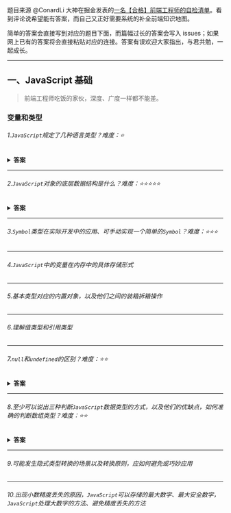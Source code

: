题目来源 @ConardLi 大神在掘金发表的[一名【合格】前端工程师的自检清单](https://juejin.im/post/5cc1da82f265da036023b628)。看到评论说希望能有答案，而自己又正好需要系统的补全前端知识地图。

简单的答案会直接写到对应的题目下面，而篇幅过长的答案会写入 issues；如果网上已有的答案将会直接粘贴对应的连接。答案有误欢迎大家指出，与君共勉，一起成长。



---

## 一、JavaScript 基础

> 前端工程师吃饭的家伙，深度、广度一样都不能差。

### 变量和类型

###### 1.`JavaScript`规定了几种语言类型？难度：⭐️

<details><summary><b>答案</b></summary>
	<p>
    
JavaScript语言类型分为两类：基础类型和引用类型；

基础类型： `Number`, `String`, `Boolean`, `Null`, `Undefined`, `Symbol` (ES6新增)；

引用类型： `Object`；
    
  </p>
</details>

---

###### 2.`JavaScript`对象的底层数据结构是什么？难度：⭐️⭐️⭐️⭐️⭐️

<details><summary><b>答案</b></summary>
<p>
  这题难度有点大，看不明白可以先跳过。[从Chrome源码看JS Object的实现](https://zhuanlan.zhihu.com/p/26169639)
</p>
</details>

---

###### 3.`Symbol`类型在实际开发中的应用、可手动实现一个简单的`Symbol`？难度：⭐️⭐️⭐️

---

###### 4.`JavaScript`中的变量在内存中的具体存储形式

---

###### 5.基本类型对应的内置对象，以及他们之间的装箱拆箱操作

---

###### 6.理解值类型和引用类型

---

###### 7.`null`和`undefined`的区别？难度：⭐️⭐️

<details><summary><b>答案</b></summary>
<p class="color: #333;">
	
`undefined` 是 `Undefined` 类型的值，表示未定义。任何变量在赋值前都是 `Undefined` 类型，值为 `undefined` 。由于`undefined` 只是全局作用域下的一个属性（变量），并非关键字。`undefined` **属性的属性特性**

|    属性名    | 属性值 |
| :----------: | :----: |
|   writable   | false  |
|  enumerable  | false  |
| configurable | false  |

  全局作用下的 `undefined` 不能被重写，而在函数作用域内是可以随意改写 `undefined` 的。这也是建议使用 `void 0` 来表示 `undefined` 的来源

```javascript
window.undefined = 1; // false
function setUndefiend(){
    let undefined = 1;
    console.log(undefined); // 1
    console.log(undefined === void 0); // false
}
setUndefined();
```

  `Null` 类型也只有一个值，就是 `null`，它的语义表示空值，与 `undefined` 不同，`null` 是 `JavaScript` 关键字，所以在任何代码中，你都可以放心用 `null` 关键字来获取 `null` 值。
</p>
</details>

---

###### 8.至少可以说出三种判断`JavaScript`数据类型的方式，以及他们的优缺点，如何准确的判断数组类型？难度：⭐️⭐️

<details><summary><b>答案</b></summary>
<p class="color: #333;">


|              方法              |                    优点                     |                             缺点                             |
| :----------------------------: | :-----------------------------------------: | :----------------------------------------------------------: |
|             typeof             |        简单，对基础类型检测新能好。         | 只能校验基础类型，而且typeof null === 'object' （JS 设计初的bug） |
| Object.prototype.toString.call |              所有类型都能检测               |             写起来比较繁琐，性能不如 typeof 好；             |
|           instanceof           |              能检测出引用类型               |                      不能检测出基础类型                      |
|          constructor           | 基本能检测所有的类型（除了null和undefined） |                  constructor易被修改,不可靠                  |

[性能对比](https://jsperf.com/js-type-check)

[详情使用方法连接](https://github.com/mqyqingfeng/Blog/issues/28)	
</p>
</details>

---

###### 9.可能发生隐式类型转换的场景以及转换原则，应如何避免或巧妙应用

---

###### 10.出现小数精度丢失的原因，`JavaScript`可以存储的最大数字、最大安全数字，`JavaScript`处理大数字的方法、避免精度丢失的方法


